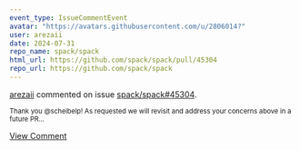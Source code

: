 ```yaml
---
event_type: IssueCommentEvent
avatar: "https://avatars.githubusercontent.com/u/2806014?"
user: arezaii
date: 2024-07-31
repo_name: spack/spack
html_url: https://github.com/spack/spack/pull/45304
repo_url: https://github.com/spack/spack
---
```


<a href='https://github.com/arezaii' target='_blank'>arezaii</a> commented on issue <a href='https://github.com/spack/spack/pull/45304' target='_blank'>spack/spack#45304</a>.

<small>Thank you @scheibelp! As requested we will revisit and address your concerns above in a future PR...</small>

<a href='https://github.com/spack/spack/pull/45304' target='_blank'>View Comment</a>